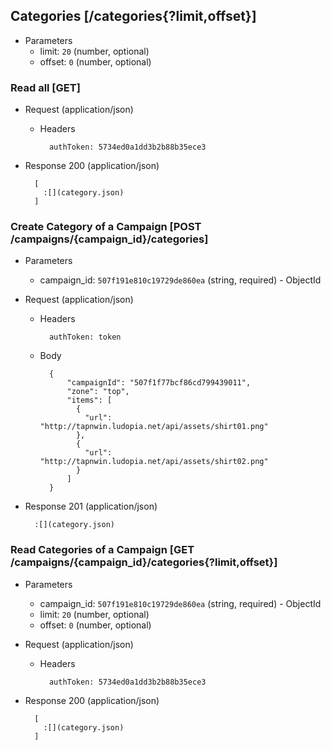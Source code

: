 ## Categories [/categories{?limit,offset}]

+ Parameters
    + limit: `20` (number, optional)
    + offset: `0` (number, optional)

### Read all [GET]

+ Request (application/json)

    + Headers

            authToken: 5734ed0a1dd3b2b88b35ece3

+ Response 200 (application/json)

        [
          :[](category.json)
        ]

### Create Category of a Campaign [POST /campaigns/{campaign_id}/categories]

+ Parameters
    + campaign_id: `507f191e810c19729de860ea` (string, required) - ObjectId

+ Request (application/json)

    + Headers

            authToken: token

    + Body

            {
                "campaignId": "507f1f77bcf86cd799439011",
                "zone": "top",
                "items": [
                  {
                    "url": "http://tapnwin.ludopia.net/api/assets/shirt01.png"
                  },
                  {
                    "url": "http://tapnwin.ludopia.net/api/assets/shirt02.png"
                  }
                ]
            }

+ Response 201 (application/json)

        :[](category.json)

### Read Categories of a Campaign [GET /campaigns/{campaign_id}/categories{?limit,offset}]

+ Parameters
    + campaign_id: `507f191e810c19729de860ea` (string, required) - ObjectId
    + limit: `20` (number, optional)
    + offset: `0` (number, optional)

+ Request (application/json)

    + Headers

            authToken: 5734ed0a1dd3b2b88b35ece3

+ Response 200 (application/json)

        [
          :[](category.json)
        ]
